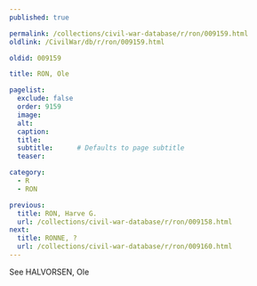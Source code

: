 ```yaml
---
published: true

permalink: /collections/civil-war-database/r/ron/009159.html
oldlink: /CivilWar/db/r/ron/009159.html

oldid: 009159

title: RON, Ole

pagelist:
  exclude: false
  order: 9159
  image: 
  alt:
  caption:
  title:
  subtitle:      # Defaults to page subtitle
  teaser:

category: 
  - R 
  - RON

previous:
  title: RON, Harve G.
  url: /collections/civil-war-database/r/ron/009158.html  
next:
  title: RONNE, ?
  url: /collections/civil-war-database/r/ron/009160.html   
---
```

See HALVORSEN, Ole